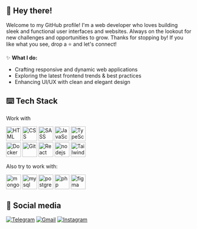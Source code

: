## 👋 Hey there!
Welcome to my GitHub profile! I'm a web developer who loves building sleek and functional user interfaces and websites. Always on the lookout for new challenges and opportunities to grow.
Thanks for stopping by! If you like what you see, drop a ⭐ and let's connect!

✨ **What I do:**
- Crafting responsive and dynamic web applications
- Exploring the latest frontend trends & best practices
- Enhancing UI/UX with clean and elegant design

## ⌨️ Tech Stack
Work with
<p align="left">
  <img src="https://skillicons.dev/icons?i=html" alt="HTML" width="40px" />
  <img src="https://skillicons.dev/icons?i=css" alt="CSS" width="40px" />
  <img src="https://skillicons.dev/icons?i=sass" alt="SASS" width="40px" />
  <img src="https://skillicons.dev/icons?i=js" alt="JavaScript" width="40px" />
  <img src="https://skillicons.dev/icons?i=ts" alt="TypeScript" width="40px" />
  <br>
  <img src="https://skillicons.dev/icons?i=docker" alt="Docker" width="40px" />
  <img src="https://skillicons.dev/icons?i=git" alt="Git" width="40px" />
  <img src="https://skillicons.dev/icons?i=react" alt="React" width="40px" />
  <img src="https://skillicons.dev/icons?i=nodejs" alt="nodejs" width="40px" />
  <img src="https://skillicons.dev/icons?i=tailwind" alt="Tailwind CSS" width="40px" />
</p>

Also try to work with:
<p align="left">
  <img src="https://skillicons.dev/icons?i=mongodb" alt="mongodb" width="40px" />
  <img src="https://skillicons.dev/icons?i=mysql" alt="mysql" width="40px" />
  <img src="https://skillicons.dev/icons?i=postgresql" alt="postgresql" width="40px" />
  <img src="https://skillicons.dev/icons?i=php" alt="php" width="40px" />
  <img src="https://skillicons.dev/icons?i=figma" alt="figma" width="40px" />
</p>

## 📲 Social media
<p align="left">
  <a href="https://t.me/kd_dvgl" target="_blank"><img src="https://img.shields.io/badge/Telegram-26A5E4?style=for-the-badge&logo=telegram&logoColor=white" alt="Telegram" /></a>
  <a href="mailto:kd.dvgl@gmail.com" target="_blank"><img src="https://img.shields.io/badge/Gmail-D14836?style=for-the-badge&logo=gmail&logoColor=white" alt="Gmail" /></a>
  <a href="https://instagram.com/kd.dvgl" target="_blank"><img src="https://img.shields.io/badge/Instagram-E4405F?style=for-the-badge&logo=instagram&logoColor=white" alt="Instagram" /></a>
</p>
